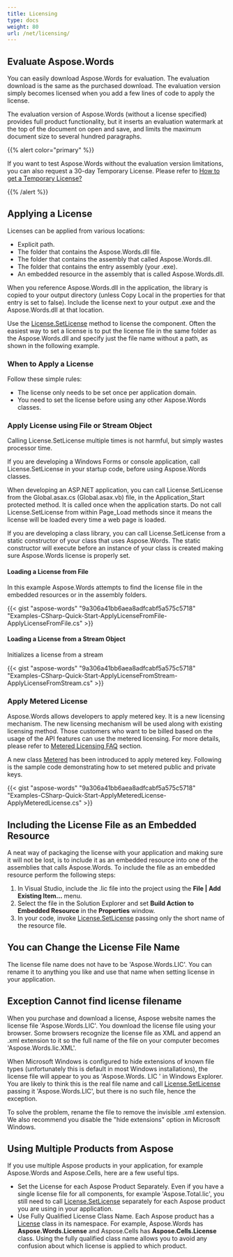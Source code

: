 ```yaml
---
title: Licensing
type: docs
weight: 80
url: /net/licensing/
---
```


## **Evaluate Aspose.Words**

You can easily download Aspose.Words for evaluation. The evaluation download is the same as the purchased download. The evaluation version simply becomes licensed when you add a few lines of code to apply the license.

The evaluation version of Aspose.Words (without a license specified) provides full product functionality, but it inserts an evaluation watermark at the top of the document on open and save, and limits the maximum document size to several hundred paragraphs.

{{% alert color="primary" %}} 

If you want to test Aspose.Words without the evaluation version limitations, you can also request a 30-day Temporary License. Please refer to [How to get a Temporary License?](https://purchase.aspose.com/temporary-license)

{{% /alert %}} 

## **Applying a License**

Licenses can be applied from various locations:

- Explicit path.
- The folder that contains the Aspose.Words.dll file.
- The folder that contains the assembly that called Aspose.Words.dll.
- The folder that contains the entry assembly (your .exe).
- An embedded resource in the assembly that is called Aspose.Words.dll.

When you reference Aspose.Words.dll in the application, the library is copied to your output directory (unless Copy Local in the properties for that entry is set to false). Include the license next to your output .exe and the Aspose.Words.dll at that location.

Use the [License.SetLicense](https://apireference.aspose.com/net/words/aspose.words/license/methods/setlicense/index) method to license the component. Often the easiest way to set a license is to put the license file in the same folder as the Aspose.Words.dll and specify just the file name without a path, as shown in the following example.

### **When to Apply a License**

Follow these simple rules:

- The license only needs to be set once per application domain.
- You need to set the license before using any other Aspose.Words classes.

### **Apply License using File or Stream Object**

Calling License.SetLicense multiple times is not harmful, but simply wastes processor time.

If you are developing a Windows Forms or console application, call License.SetLicense in your startup code, before using Aspose.Words classes.

When developing an ASP.NET application, you can call License.SetLicense from the Global.asax.cs (Global.asax.vb) file, in the Application_Start protected method. It is called once when the application starts. Do not call License.SetLicense from within Page_Load methods since it means the license will be loaded every time a web page is loaded.

If you are developing a class library, you can call License.SetLicense from a static constructor of your class that uses Aspose.Words. The static constructor will execute before an instance of your class is created making sure Aspose.Words license is properly set.

#### **Loading a License from File**

In this example Aspose.Words attempts to find the license file in the embedded resources or in the assembly folders.

{{< gist "aspose-words" "9a306a41bb6aea8adfcabf5a575c5718" "Examples-CSharp-Quick-Start-ApplyLicenseFromFile-ApplyLicenseFromFile.cs" >}}


#### **Loading a License from a Stream Object**

Initializes a license from a stream

{{< gist "aspose-words" "9a306a41bb6aea8adfcabf5a575c5718" "Examples-CSharp-Quick-Start-ApplyLicenseFromStream-ApplyLicenseFromStream.cs" >}}

### **Apply Metered License**

Aspose.Words allows developers to apply metered key. It is a new licensing mechanism. The new licensing mechanism will be used along with existing licensing method. Those customers who want to be billed based on the usage of the API features can use the metered licensing. For more details, please refer to [Metered Licensing FAQ](https://purchase.aspose.com/faqs/licensing/metered) section.

A new class [Metered](https://apireference.aspose.com/net/words/aspose.words/metered) has been introduced to apply metered key. Following is the sample code demonstrating how to set metered public and private keys.

{{< gist "aspose-words" "9a306a41bb6aea8adfcabf5a575c5718" "Examples-CSharp-Quick-Start-ApplyMeteredLicense-ApplyMeteredLicense.cs" >}}

## **Including the License File as an Embedded Resource**

A neat way of packaging the license with your application and making sure it will not be lost, is to include it as an embedded resource into one of the assemblies that calls Aspose.Words. To include the file as an embedded resource perform the following steps:

1. In Visual Studio, include the .lic file into the project using the **File | Add Existing Item...** menu.
1. Select the file in the Solution Explorer and set **Build Action** **to Embedded Resource** in the **Properties** window.
1. In your code, invoke [License.SetLicense](https://apireference.aspose.com/net/words/aspose.words/license/methods/setlicense/index) passing only the short name of the resource file.

## **You can Change the License File Name**

The license file name does not have to be 'Aspose.Words.LIC'. You can rename it to anything you like and use that name when setting license in your application.

## **Exception Cannot find license filename**

When you purchase and download a license, Aspose website names the license file 'Aspose.Words.LIC'. You download the license file using your browser. Some browsers recognize the license file as XML and append an .xml extension to it so the full name of the file on your computer becomes 'Aspose.Words.lic.XML'.

When Microsoft Windows is configured to hide extensions of known file types (unfortunately this is default in most Windows installations), the license file will appear to you as 'Aspose.Words. LIC ' in Windows Explorer. You are likely to think this is the real file name and call [License.SetLicense](https://apireference.aspose.com/net/words/aspose.words/license/methods/setlicense/index) passing it 'Aspose.Words.LIC', but there is no such file, hence the exception.

To solve the problem, rename the file to remove the invisible .xml extension. We also recommend you disable the "hide extensions" option in Microsoft Windows.

## **Using Multiple Products from Aspose**

If you use multiple Aspose products in your application, for example Aspose.Words and Aspose.Cells, here are a few useful tips.

- Set the License for each Aspose Product Separately. Even if you have a single license file for all components, for example 'Aspose.Total.lic', you still need to call [License.SetLicense](https://apireference.aspose.com/net/words/aspose.words/license/methods/setlicense/index) separately for each Aspose product you are using in your application.
- Use Fully Qualified License Class Name. Each Aspose product has a [License](https://apireference.aspose.com/net/words/aspose.words/license) class in its namespace. For example, Aspose.Words has **Aspose.Words.License** and Aspose.Cells has **Aspose.Cells.License** class. Using the fully qualified class name allows you to avoid any confusion about which license is applied to which product.
